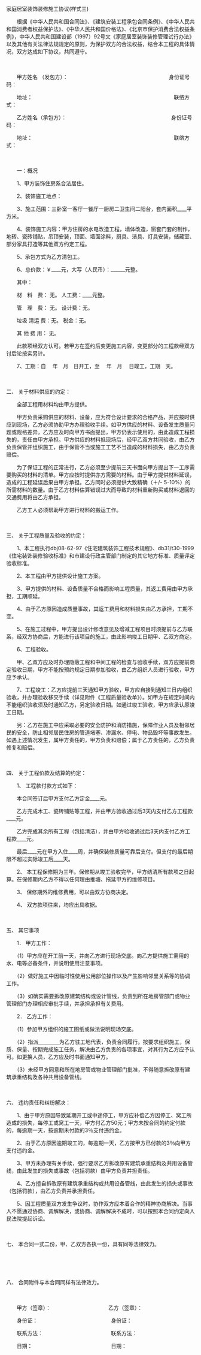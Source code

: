 



家庭居室装饰装修施工协议(样式三)



 

　　根据《中华人民共和国合同法》、《建筑安装工程承包合同条例》、《中华人民共和国消费者权益保护法》、《中华人民共和国价格法》、《北京市保护消费合法权益条例》，中华人民共和国建设部（1997）92号文《家庭居室装饰装修管理试行办法》以及其他有关法律法规规定的原则，为保护双方的合法权益，结合本工程的具体情况，双方达成如下协议，共同遵守。　　

　　

　　甲方姓名 （发包方）：　　　　　　　　　　　　　　　　　　　 身份证号码：

　　地址：　　　　　　　　　　　　　　　　　　　　　　　　　　　联络方式：　　

　　乙方姓名（承包方）：　　　　　　　　　　　　　　　　　　　　身份证号码：

　　地址：　　　　　　　　　　　　　　　　　　　　　　　　　　　联络方式：　　

　　

　　一：概况　　

　　1、甲方装饰住房系合法居住。

　　2、装饰施工地点：

　　3、施工范围：三卧室一客厅一餐厅一厨房二卫生间二阳台，套内面积____平方米。

　　4、装饰施工内容：甲方住房的水电改造工程，墙体改造，窗套门套的制作，地砖、瓷砖铺贴，吊顶安装，顶面、墙面涂料，厨具、洁具、灯具安装，储藏室、部分家具打造等其他双方约定工程。

　　5、承包方式为乙方清包工。

　　6、总价款：￥____元，大写（人民币）：______元整。

　　其中：

　　材　料　费： 无。 人工费：____元整。

　　管　理　费： 无。 设计费：无。

　　垃圾 清运 费：无。 税金：无。

　　其 他 费 用： 无。

　　此款项经双方认可。若甲方在签约后变更施工内容，变更部分的工程款经双方讨后论按实另计。

　　7、工期：自　 年　月　日开工，至　 年　月　 日竣工，工期　天。

　　

二、
关于材料供应的约定：　　

　　全部工程用材料均由甲方提供。　　

　　甲方负责采购供应的材料、设备，应为符合设计要求的合格产品，并应按时供应到现场，乙方必须协助甲方办理验收手续。如甲方供应的材料、设备发生质量问题或规格差异，乙方应及时向甲方书面提出，甲方仍表示使用的，由此造成工程损失的，责任由甲方承担。甲方供应的材料抵现场后，经甲乙双方共同验收，由乙方负责保管并组织施工，由于保管不当或施工工艺不当造成的材料损失，由乙方负责赔偿。　　

　　为了保证工程的正常进行，乙方必须至少提前三天书面向甲方提出下一工序需要购买的材料的清单。甲方应按时提供亦方需要的材料。由于甲方提供材料延误，造成的工程延误后果由甲方承担。乙方同时必须提供大致精确（＋/- 5-10%）的所需材料的数量。由于乙方材料估算错误过大而导致的材料重新购买或材料退回的交通费用将由乙方承担。　　

　　乙方工人必须帮助甲方进行材料的搬运工作。

　　

三、
关于工程质量及验收的约定：　　

　　1、本工程执行dbj08-62-97《住宅建筑装饰工程技术规程》、db31/t30-1999《住宅装饰装修验收标准》和市建设行政主管部门制定的其它地方标准、质量评定验收标准。

　　2、本工程由甲方提供设计施工方案。

　　3、甲方提供的材料、设备质量不合格而影响工程质量，其返工费用由甲方承担，工期顺延。

　　4、由于乙方原因造成质量事故，其返工费用和材料损失由乙方承担，工期不变。

　　5、在施工过程中，甲方提出设计修改意见及增减工程项目时须提前与乙方联系，经双方协商后，方能进行该项目的施工，由此影响竣工日期甲、乙双方商定。

　　6、工程验收。

　　甲、乙双方应及时办理隐蔽工程和中间工程的检查与验收手续，双方应提前商定验收日期，甲方不能按预约规定日期参加验收，由乙方组织人员进行验收，甲方应予承认。

　　7、工程竣工：乙方应提前三天通知甲方验收，甲方应自接到通知三日内组织验收，并办理验收移交手续（详见附件《工程质量验收单》）。如甲方在规定时间内不能组织验收须及时通知乙方，另定验收日期。如通过竣工验收，甲方应承认原竣工日期。　　

　　另：乙方在施工中应采取必要的安全防护和消防措施，保障作业人员及相邻居民的安全，防止相邻居民住房的管道堵塞、渗漏水、停电、物品毁坏等事故发生。如遇上述情况发生，属甲方责任的，甲方负责和赔偿；属于乙方责任的，乙方负责修复和赔偿。

　　

四、
关于工程价款及结算的约定：　　

　　1、 工程款付款方式如下：　　

　　本合同签订后甲方支付乙方定金____元。

　　乙方完成木工、瓷砖铺贴等工程，并由甲方验收通过后3天内支付乙方工程款____元。

　　乙方完成其余所有工程（包括清洁），并由甲方验收通过后3天内支付乙方工程款____元。

　　最后____元在甲方入住____周，并确保装修质量可靠后支付。但支付的最后期限不超过实际竣工后____天。　　

　　2、 本工程保修期为三年。保修期从竣工验收完毕，甲方结清所有款项之日起算。在保修期内乙方不得以任何理由推塘、拖延甲方的维修项目。　　

　　3、 保修期外的维修费用，可以由双方协商决定。　　

　　4、 双方款项往来，均应出具收据。

　　

五、
其它事项　　

　　1． 甲方工作：　　

　　（1）甲方应在开工前一天，并向乙方进行现场交底。向乙方提供施工需用的水、电等必备条件，并说明使用注意事项。

　　（2）做好施工中因临时性使用公用部位操作以及产生影响邻里关系等的协调工作。

　　（3）如确实需要拆改原建筑结构或设计管线，负责到所在地房管部门或物业管理部门办理相应审批手续，并承担承担有关费用。　　

　　2． 乙方工作：　　

　　（1）参加甲方组织的施工图纸或做法说明现场交底。

　　（2）指派＿＿＿＿为乙方驻工地代表，负责合同履行。按要求组织施工，保质、保量、按期完成施工任务，解决由乙方负责的各项事宜，对其行为乙方应予认可。如更换人员，乙方应及时书面通知甲方。

　　（3）未经甲方同意和所在地房管或物业管理部门批准，不得随意拆改原有建筑承重结构及各种共用设备管线。

　　

六、
违约责任和纠纷解决：　　

　　1、由于甲方原因导致延期开工或中途停工，甲方应补偿乙方因停工、窝工所造成的损失，每停工或窝工一天，甲方付乙方50元；甲方未按合同的约定付款的，每逾期一天，按逾期未付款的3％支付违约金。

　　2、由于乙方原因逾期竣工的，每逾期一天，乙方按甲方已付款的3％向甲方支付违约金。

　　3、甲方未办理有关手续，强行要求乙方拆改原有建筑承重结构及共用设备管线，由此发生的损失或事故（包括罚款）由甲方负责并担责任。

　　4、乙方擅自拆改原有建筑承重结构或共用设备管线，由此发生的损失或事故（包括罚款），由乙方负责并承担责任。

　　5、因工程质量双方发生争议时，协作双方应本着合作的精神协商解决。当事人不愿通过协商、调解解决，或协商、调解解决不成时，可以按照本合同约定向人民法院提起诉讼。

　　

七、
本合同一式二份，甲、乙双方各执一份，具有同等法律效力。

　　

　　

八、
合同附件与本合同同样有法律效力。　　

　　

　　甲方（签章）：　　　　　　　　　　　乙方（签章）：

　　身份证：　　　　　　　　　　　　　　身份证：

　　联系方法：　　　　　　　　　　　　　联系方法：

　　日期：　　　　　　　　　　　　　　　日期：